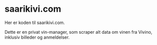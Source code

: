 # saarikivi.com

Her er koden til saarikivi.com.

Dette er en privat vin-manager, som scraper alt data om vinen fra Vivino, inklusiv billeder og anmeldelser.
